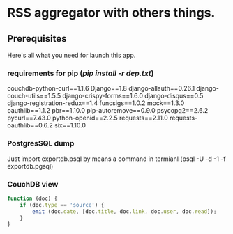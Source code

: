 # RSS aggregator with others things.

## Prerequisites

Here's all what you need for launch this app.

### requirements for pip (_pip install -r dep.txt_)
couchdb-python-curl==1.1.6
Django==1.8
django-allauth==0.26.1
django-couch-utils==1.5.5
django-crispy-forms==1.6.0
django-disqus==0.5
django-registration-redux==1.4
funcsigs==1.0.2
mock==1.3.0
oauthlib==1.1.2
pbr==1.10.0
pip-autoremove==0.9.0
psycopg2==2.6.2
pycurl==7.43.0
python-openid==2.2.5
requests==2.11.0
requests-oauthlib==0.6.2
six==1.10.0

### PostgresSQL dump
Just import exportdb.psql by means a command in termianl (psql -U <username> -d <dbname> -1 -f exportdb.pgsql)

### CouchDB view
```javascript
function (doc) {
    if (doc.type == 'source') {
        emit (doc.date, [doc.title, doc.link, doc.user, doc.read]);
    }
}
```
